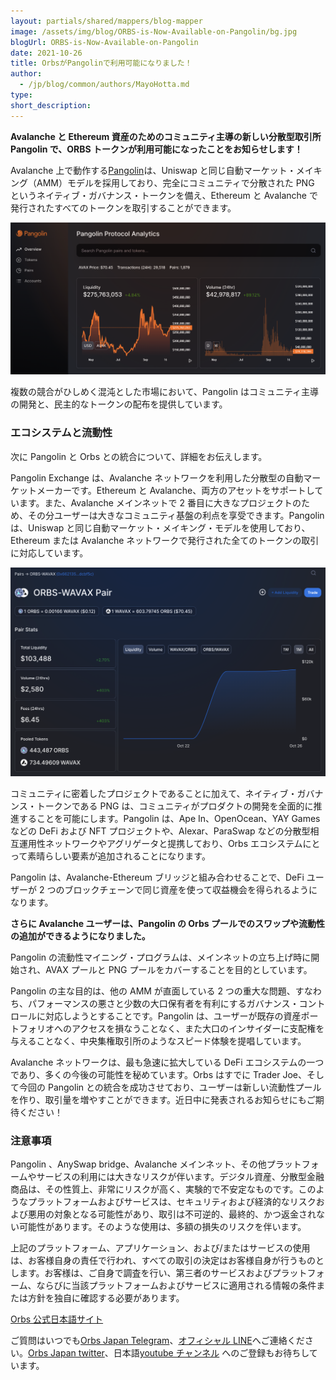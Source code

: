 ```yaml
---
layout: partials/shared/mappers/blog-mapper
image: /assets/img/blog/ORBS-is-Now-Available-on-Pangolin/bg.jpg
blogUrl: ORBS-is-Now-Available-on-Pangolin
date: 2021-10-26
title: OrbsがPangolinで利用可能になりました！
author:
  - /jp/blog/common/authors/MayoHotta.md
type:
short_description:
---
```


**Avalanche と Ethereum 資産のためのコミュニティ主導の新しい分散型取引所 Pangolin で、ORBS トークンが利用可能になったことをお知らせします！**

Avalanche 上で動作する[Pangolin](https://pangolin.exchange/)は、Uniswap と同じ自動マーケット・メイキング（AMM）モデルを採用しており、完全にコミュニティで分散された PNG というネイティブ・ガバナンス・トークンを備え、Ethereum と Avalanche で発行されたすべてのトークンを取引することができます。

![](/assets/img/blog/ORBS-is-Now-Available-on-Pangolin/image1.png)

複数の競合がひしめく混沌とした市場において、Pangolin はコミュニティ主導の開発と、民主的なトークンの配布を提供しています。

### エコシステムと流動性

次に Pangolin と Orbs との統合について、詳細をお伝えします。

Pangolin Exchange は、Avalanche ネットワークを利用した分散型の自動マーケットメーカーです。Ethereum と Avalanche、両方のアセットをサポートしています。また、Avalanche メインネットで 2 番目に大きなプロジェクトのため、その分ユーザーは大きなコミュニティ基盤の利点を享受できます。Pangolin は、Uniswap と同じ自動マーケット・メイキング・モデルを使用しており、Ethereum または Avalanche ネットワークで発行された全てのトークンの取引に対応しています。

![](/assets/img/blog/ORBS-is-Now-Available-on-Pangolin/image2.png)

コミュニティに密着したプロジェクトであることに加えて、ネイティブ・ガバナンス・トークンである PNG は、コミュニティがプロダクトの開発を全面的に推進することを可能にします。Pangolin は、Ape In、OpenOcean、YAY Games などの DeFi および NFT プロジェクトや、Alexar、ParaSwap などの分散型相互運用性ネットワークやアグリゲータと提携しており、Orbs エコシステムにとって素晴らしい要素が追加されることになります。

Pangolin は、Avalanche-Ethereum ブリッジと組み合わせることで、DeFi ユーザーが 2 つのブロックチェーンで同じ資産を使って収益機会を得られるようになります。

**さらに Avalanche ユーザーは、Pangolin の Orbs プールでのスワップや流動性の追加ができるようになりました。**

Pangolin の流動性マイニング・プログラムは、メインネットの立ち上げ時に開始され、AVAX プールと PNG プールをカバーすることを目的としています。

Pangolin の主な目的は、他の AMM が直面している 2 つの重大な問題、すなわち、パフォーマンスの悪さと少数の大口保有者を有利にするガバナンス・コントロールに対応しようとすることです。Pangolin は、ユーザーが既存の資産ポートフォリオへのアクセスを損なうことなく、また大口のインサイダーに支配権を与えることなく、中央集権取引所のようなスピード体験を提唱しています。

Avalanche ネットワークは、最も急速に拡大している DeFi エコシステムの一つであり、多くの今後の可能性を秘めています。Orbs はすでに Trader Joe、そして今回の Pangolin との統合を成功させており、ユーザーは新しい流動性プールを作り、取引量を増やすことができます。近日中に発表されるお知らせにもご期待ください！

### 注意事項

Pangolin 、AnySwap bridge、Avalanche メインネット、その他プラットフォームやサービスの利用には大きなリスクが伴います。デジタル資産、分散型金融商品は、その性質上、非常にリスクが高く、実験的で不安定なものです。このようなプラットフォームおよびサービスは、セキュリティおよび経済的なリスクおよび悪用の対象となる可能性があり、取引は不可逆的、最終的、かつ返金されない可能性があります。そのような使用は、多額の損失のリスクを伴います。

上記のプラットフォーム、アプリケーション、および/またはサービスの使用は、お客様自身の責任で行われ、すべての取引の決定はお客様自身が行うものとします。お客様は、ご自身で調査を行い、第三者のサービスおよびプラットフォーム、ならびに当該プラットフォームおよびサービスに適用される情報の条件または方針を独自に確認する必要があります。

<div class='line-separator'></div>

[Orbs 公式日本語サイト](https://www.orbs.com/jp/)

ご質問はいつでも[Orbs Japan Telegram](https://t.me/joinchat/G0HZhBQssmZ05v6sp_G6jg)、[オフィシャル LINE](https://line.me/R/ti/p/%40vrf9558a)へご連絡ください。[Orbs Japan twitter](https://twitter.com/JapanOrbs)、日本語[youtube チャンネル](https://www.youtube.com/channel/UCZePjhX4e6CuAe8v63Li9lg) へのご登録もお待ちしています。

